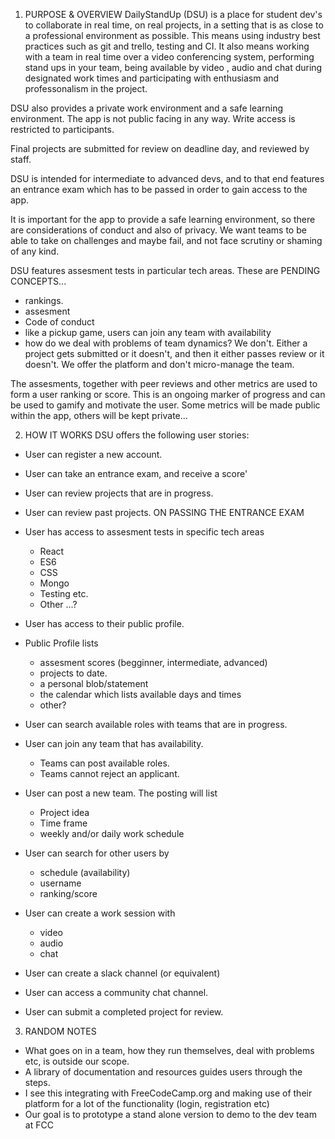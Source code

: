 1. PURPOSE & OVERVIEW
DailyStandUp (DSU) is a place for student dev's to collaborate in real time, on real projects, in a setting that is as close to a professional environment as possible. 
This means using industry best practices such as git and trello, testing and CI. It also means working with a team in real time over a video conferencing system, performing stand ups in your team, being available by video , audio and chat during designated work times and participating with enthusiasm and professonalism in the project. 

DSU also provides a private work environment and a safe learning environment. The app is not public facing in any way. Write access is restricted to participants.

Final projects are submitted for review on deadline day, and reviewed by staff. 

DSU is intended for intermediate to advanced devs, and to that end features an entrance exam which has to be passed in order to gain access to the app.

It is important for the app to provide a safe learning environment, so there are considerations of conduct and also of privacy. We want teams to be able to take on challenges and maybe  fail, and not face scrutiny or shaming of any kind. 

DSU features assesment tests in particular tech areas. These are 
PENDING CONCEPTS...
- rankings.
- assesment
- Code of conduct
- like a pickup game, users can join any team with availability
- how do we deal with problems of team dynamics? We don't. Either a project gets submitted or it doesn't, and then it either passes review or it doesn't. We offer the platform and don't micro-manage the team.

The assesments, together with peer reviews and other metrics are used to form a user ranking or score. This is an ongoing marker of progress and can be used to gamify and motivate the user. Some metrics will be made public within the app, others will be kept private...

2. HOW IT WORKS
DSU offers the following user stories:
- User can register a new account.
- User can take an entrance exam, and receive a score'
- User can review projects that are in progress.
- User can review past projects.
ON PASSING THE ENTRANCE EXAM
- User has access to assesment tests in specific tech areas
    - React
    - ES6
    - CSS
    - Mongo
    - Testing etc.
    - Other ...?
- User has access to their public profile.
- Public Profile lists
    - assesment scores (begginner, intermediate, advanced)
    - projects to date.
    - a personal blob/statement
    - the calendar which lists available days and times
    - other?
 
- User can search available roles with teams that are in progress.
- User can join any team that has availability. 
    - Teams can post available roles.
    - Teams cannot reject an applicant.
- User can post a new team. The posting will list
    - Project idea
    - Time frame 
    - weekly and/or daily work schedule
- User can search for other users by
    - schedule (availability)
    - username
    - ranking/score
- User can create a work session with
    - video
    - audio
    - chat
- User can create a slack channel (or equivalent)
- User can access a community chat channel.
- User can submit a completed project for review.
 
 3. RANDOM NOTES
 - What goes on in a team, how they run themselves, deal with problems etc, is outside our scope. 
 - A library of documentation and resources guides users through the steps.
 - I see this integrating with FreeCodeCamp.org and making use of their platform for a lot of the functionality (login, registration etc)
 - Our goal is to prototype a stand alone version to demo to the dev team at FCC

